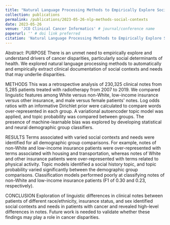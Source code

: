 ```yaml
---
title: "Natural Language Processing Methods to Empirically Explore Social Contexts and Needs in Cancer Patient Notes"
collection: publications
permalink: /publications/2023-05-26-nlp-methods-social-contexts
date: 2023-05-26
venue: 'JCO Clinical Cancer Informatics' # journal/conference name
paperurl: '' # doi link preferred
citation: 'Natural Language Processing Methods to Empirically Explore Social Contexts and Needs in Cancer Patient Notes. Abigail Derton, Marco Guevara, Shan Chen, Shalini Moningi, David E. Kozono, Dianbo Liu, Timothy A. Miller, Guergana K. Savova, Raymond H. Mak, and Danielle S. Bitterman. JCO Clinical Cancer Informatics 2023 :7' #copy/pastable text. TODO bibtex?
---
```

Abstract: 
PURPOSE
There is an unmet need to empirically explore and understand drivers of cancer disparities, particularly social determinants of health. We explored natural language processing methods to automatically and empirically extract clinical documentation of social contexts and needs that may underlie disparities.

METHODS
This was a retrospective analysis of 230,325 clinical notes from 5,285 patients treated with radiotherapy from 2007 to 2019. We compared linguistic features among White versus non-White, low-income insurance versus other insurance, and male versus female patients' notes. Log odds ratios with an informative Dirichlet prior were calculated to compare words over-represented in each group. A variational autoencoder topic model was applied, and topic probability was compared between groups. The presence of machine-learnable bias was explored by developing statistical and neural demographic group classifiers.

RESULTS
Terms associated with varied social contexts and needs were identified for all demographic group comparisons. For example, notes of non-White and low-income insurance patients were over-represented with terms associated with housing and transportation, whereas notes of White and other insurance patients were over-represented with terms related to physical activity. Topic models identified a social history topic, and topic probability varied significantly between the demographic group comparisons. Classification models performed poorly at classifying notes of non-White and low-income insurance patients (F1 of 0.30 and 0.23, respectively).

CONCLUSION
Exploration of linguistic differences in clinical notes between patients of different race/ethnicity, insurance status, and sex identified social contexts and needs in patients with cancer and revealed high-level differences in notes. Future work is needed to validate whether these findings may play a role in cancer disparities.